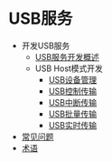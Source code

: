 # USB服务<!--usb-->
- 开发USB服务<!--usb-dev-->
  - [USB服务开发概述](usbManager/usbHost-overview.md)
  - USB Host模式开发<!--usb-host-dev-->
    - [USB设备管理](usbManager/usbHost/deviceManager.md)
    - [USB控制传输](usbManager/usbHost/controlTransfer.md)
    - [USB中断传输](usbManager/usbHost/interruptTransfer.md)
    - [USB批量传输](usbManager/usbHost/bulkTransfer.md)
    - [USB实时传输](usbManager/usbHost/isochronousTransfer.md)
- [常见问题](faqs-usb.md)
- [术语](usb-glossary.md)